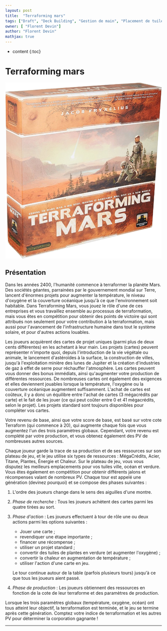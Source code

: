 ```yaml
---
layout: post
title:  "Terraforming mars"
tags: ["Draft", "Deck Building", "Gestion de main", "Placement de tuiles", "1 joueur", "2 joueurs", "3 joueurs", "4 joueurs", "5 joueurs", "Best 3"]
owner: [ "Florent Devin"]
author: "Florent Devin"
mathjax: true
---
```


* content
{:toc}

# Terraforming mars
![Terraforming mars](/static/terraformingMars.png)


## Présentation
Dans les années 2400, l'humanité commence à terraformer la planète Mars. Des sociétés géantes, parrainées par le gouvernement mondial sur Terre, lancent d'énormes projets pour augmenter la température, le niveau d'oxygène et la couverture océanique jusqu'à ce que l'environnement soit habitable. Dans Terraforming Mars, vous jouez le rôle d'une de ces entreprises et vous travaillez ensemble au processus de terraformation, mais vous êtes en compétition pour obtenir des points de victoire qui sont attribués non seulement pour votre contribution à la terraformation, mais aussi pour l'avancement de l'infrastructure humaine dans tout le système solaire, et pour d'autres actions louables.

Les joueurs acquièrent des cartes de projet uniques (parmi plus de deux cents différentes) en les achetant à leur main. Les projets (cartes) peuvent représenter n'importe quoi, depuis l'introduction de la vie végétale ou animale, le lancement d'astéroïdes à la surface, la construction de villes, jusqu'à l'exploitation minière des lunes de Jupiter et la création d'industries de gaz à effet de serre pour réchauffer l'atmosphère. Les cartes peuvent vous donner des bonus immédiats, ainsi qu'augmenter votre production de différentes ressources. De nombreuses cartes ont également des exigences et elles deviennent jouables lorsque la température, l'oxygène ou la couverture océanique augmentent suffisamment. L'achat de cartes est coûteux, il y a donc un équilibre entre l'achat de cartes (3 mégacrédits par carte) et le fait de les jouer (ce qui peut coûter entre 0 et 41 mégacrédits, selon le projet). Les projets standard sont toujours disponibles pour compléter vos cartes.

Votre revenu de base, ainsi que votre score de base, est basé sur votre cote Terraform (qui commence à 20), qui augmente chaque fois que vous augmentez l'un des trois paramètres globaux. Cependant, votre revenu est complété par votre production, et vous obtenez également des PV de nombreuses autres sources.

Chaque joueur garde la trace de sa production et de ses ressources sur son plateau de jeu, et le jeu utilise six types de ressources : MégaCrédits, Acier, Titane, Plantes, Énergie et Chaleur. Sur le plateau de jeu, vous vous disputez les meilleurs emplacements pour vos tuiles ville, océan et verdure. Vous êtes également en compétition pour obtenir différents jalons et récompenses valant de nombreux PV. Chaque tour est appelé une génération (devinez pourquoi) et se compose des phases suivantes :

1. L'ordre des joueurs change dans le sens des aiguilles d'une montre.
2. *Phase de recherche* : Tous les joueurs achètent des cartes parmi les quatre tirées au sort.
3. *Phase d'action* : Les joueurs effectuent à tour de rôle une ou deux actions parmi les options suivantes :
    * Jouer une carte ;
	* revendiquer une étape importante ;
	* financer une récompense ;
	* utiliser un projet standard ;
	* convertir des tuiles de plantes en verdure (et augmenter l'oxygène) ;
	* convertir la chaleur en augmentation de température ;
	* utiliser l'action d'une carte en jeu.

    Le tour continue autour de la table (parfois plusieurs tours) jusqu'à ce que tous les joueurs aient passé.
4. *Phase de production* : Les joueurs obtiennent des ressources en fonction de la cote de leur terraforme et des paramètres de production.

Lorsque les trois paramètres globaux (température, oxygène, océan) ont tous atteint leur objectif, la terraformation est terminée, et le jeu se termine après cette génération. Comptez votre indice de terraformation et les autres PV pour déterminer la corporation gagnante !

---
